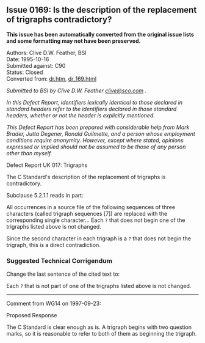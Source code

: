 ## Issue 0169: Is the description of the replacement of trigraphs contradictory?

**This issue has been automatically converted from the original issue lists and some formatting may not have been preserved.**

Authors: Clive D.W. Feather, BSI  
Date: 1995-10-16  
Submitted against: C90  
Status: Closed  
Converted from: [dr.htm](https://www.open-std.org/jtc1/sc22/wg14/www/docs/dr.htm), [dr_169.html](https://www.open-std.org/jtc1/sc22/wg14/www/docs/dr_169.html)

*Submitted to BSI by Clive D.W. Feather clive@sco.com .*

*In this Defect Report, identifiers lexically identical to those declared in
standard headers refer to the identifiers declared in those standard headers,
whether or not the header is explicitly mentioned.*

*This Defect Report has been prepared with considerable help from Mark Brader,
Jutta Degener, Ronald Guilmette, and a person whose employment conditions
require anonymity. However, except where stated, opinions expressed or implied
should not be assumed to be those of any person other than myself.*

Defect Report UK 017: Trigraphs

The C Standard's description of the replacement of trigraphs is contradictory.

Subclause 5.2.1.1 reads in part:

All occurrences in a source file of the following sequences of three characters
(called trigraph sequences \[7]) are replaced with the corresponding single
character... Each `?` that does not begin one of the trigraphs listed above is
not changed.

Since the second character in each trigraph is a `?` that does not begin the
trigraph, this is a direct contradiction.

### Suggested Technical Corrigendum

Change the last sentence of the cited text to:

Each `?` that is not part of one of the trigraphs listed above is not changed.

---

Comment from WG14 on 1997-09-23:

Proposed Response

The C Standard is clear enough as is. A trigraph begins with two question marks,
so it is reasonable to refer to both of them as beginning the trigraph.
